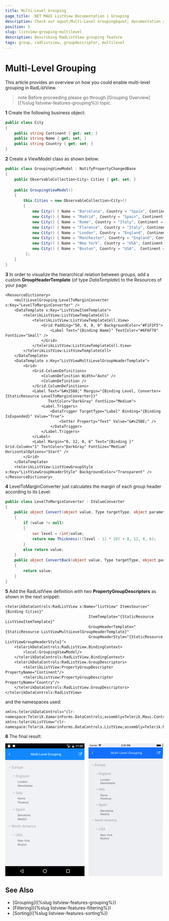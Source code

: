 ```yaml
---
title: Multi-Level Grouping
page_title: .NET MAUI ListView Documentation | Grouping
description: Check our &quot;Multi-Level Grouping&quot; documentation article for Telerik ListView for .NET MAUI
position: 5
slug: listview-grouping-multilevel
description: Describing RadListView grouping feature
tags: group, radlistview, groupdescriptor, multilevel
---
```


# Multi-Level Grouping

This article provides an overview on how you could enable multi-level grouping in RadListView. 

>note Before proceeding please go through [Grouping Overview]({%slug listview-features-grouping%}) topic.

**1** Create the following business object:

```C#
public class City
{
    public string Continent { get; set; }
    public string Name { get; set; }
    public string Country { get; set; }
}
```

**2** Create a ViewModel class as shown below:

```C#
public class GroupingViewModel : NotifyPropertyChangedBase
{
    public ObservableCollection<City> Cities { get; set; }

    public GroupingViewModel()
    {
        this.Cities = new ObservableCollection<City>()
        {
            new City() { Name = "Barcelona", Country = "Spain", Continent = "Europe"},
            new City() { Name = "Madrid", Country = "Spain", Continent = "Europe" },
            new City() { Name = "Rome", Country = "Italy", Continent = "Europe" },
            new City() { Name = "Florence", Country = "Italy", Continent = "Europe" },
            new City() { Name = "London", Country = "England", Continent = "Europe" },
            new City() { Name = "Manchester", Country = "England", Continent = "Europe"},
            new City() { Name = "New York", Country = "USA", Continent = "North America" },
            new City() { Name = "Boston", Country = "USA",  Continent = "North America" }
         };
    }
}
```

**3** In order to visualize the hierarchical relation between groups, add a custom **GroupHeaderTemplate** (of type *DataTemplate*) to the Resources of your page:

```XAML
<ResourceDictionary>
    <multiLevelGrouping:LevelToMarginConverter x:Key="LevelToMarginConverter" />
    <DataTemplate x:Key="ListViewItemTemplate">
        <telerikListView:ListViewTemplateCell>
            <telerikListView:ListViewTemplateCell.View>
                <Grid Padding="50, 0, 0, 0" BackgroundColor="#F1F2F5">
                    <Label Text="{Binding Name}" TextColor="#6F6F70" FontSize="Small" />
                </Grid>
            </telerikListView:ListViewTemplateCell.View>
        </telerikListView:ListViewTemplateCell>
    </DataTemplate>
    <DataTemplate x:Key="ListViewMultiLevelGroupHeaderTemplate">
        <Grid>
            <Grid.ColumnDefinitions>
                <ColumnDefinition Width="Auto" />
                <ColumnDefinition />
            </Grid.ColumnDefinitions>
            <Label Text="&#x25B8;" Margin="{Binding Level, Converter={StaticResource LevelToMarginConverter}}" 
                   TextColor="DarkGray" FontSize="Medium">
                <Label.Triggers>
                    <DataTrigger TargetType="Label" Binding="{Binding IsExpanded}" Value="True">
                        <Setter Property="Text" Value="&#x25BE;" />
                    </DataTrigger>
                </Label.Triggers>
            </Label>
            <Label Margin="0, 12, 0, 6" Text="{Binding }" Grid.Column="1" TextColor="DarkGray" FontSize="Medium" HorizontalOptions="Start" />
        </Grid>
    </DataTemplate>
    <telerikListView:ListViewGroupStyle x:Key="ListViewGroupHeaderStyle" BackgroundColor="Transparent" />
</ResourceDictionary>
```

**4** LevelToMarginConverter just calculates the margin of each group header according to its Level:

```C#
public class LevelToMarginConverter : IValueConverter
{
    public object Convert(object value, Type targetType, object parameter, CultureInfo culture)
    {
        if (value != null)
        {
            var level = (int)value;
            return new Thickness(((level - 1) * 20) + 8, 12, 0, 6);
        }
        else return value;
    }
    public object ConvertBack(object value, Type targetType, object parameter, CultureInfo culture)
    {
        return value;
    }
}
```

**5** Add the RadListView definition with two **PropertyGroupDescriptors** as shown in the next snippet:

```XAML
<telerikDataControls:RadListView x:Name="listView" ItemsSource="{Binding Cities}"
                                     ItemTemplate="{StaticResource ListViewItemTemplate}"
                                     GroupHeaderTemplate="{StaticResource ListViewMultiLevelGroupHeaderTemplate}"
                                     GroupHeaderStyle="{StaticResource ListViewGroupHeaderStyle}">
    <telerikDataControls:RadListView.BindingContext>
        <local:GroupingViewModel/>
    </telerikDataControls:RadListView.BindingContext>
    <telerikDataControls:RadListView.GroupDescriptors>
        <telerikListView:PropertyGroupDescriptor PropertyName="Continent"/>
        <telerikListView:PropertyGroupDescriptor PropertyName="Country"/>
    </telerikDataControls:RadListView.GroupDescriptors>
</telerikDataControls:RadListView>
```

and the namespaces used:

```XAML
xmlns:telerikDataControls="clr-namespace:Telerik.XamarinForms.DataControls;assembly=Telerik.Maui.Controls.Compatibility"
xmlns:telerikListView="clr-namespace:Telerik.XamarinForms.DataControls.ListView;assembly=Telerik.Maui.Controls.Compatibility"
```

**6** The final result:

![](../images/listview_grouping_multilevel.png)

## See Also

- [Grouping]({%slug listview-features-grouping%})
- [Filtering]({%slug listview-features-filtering%})
- [Sorting]({%slug listview-features-sorting%})